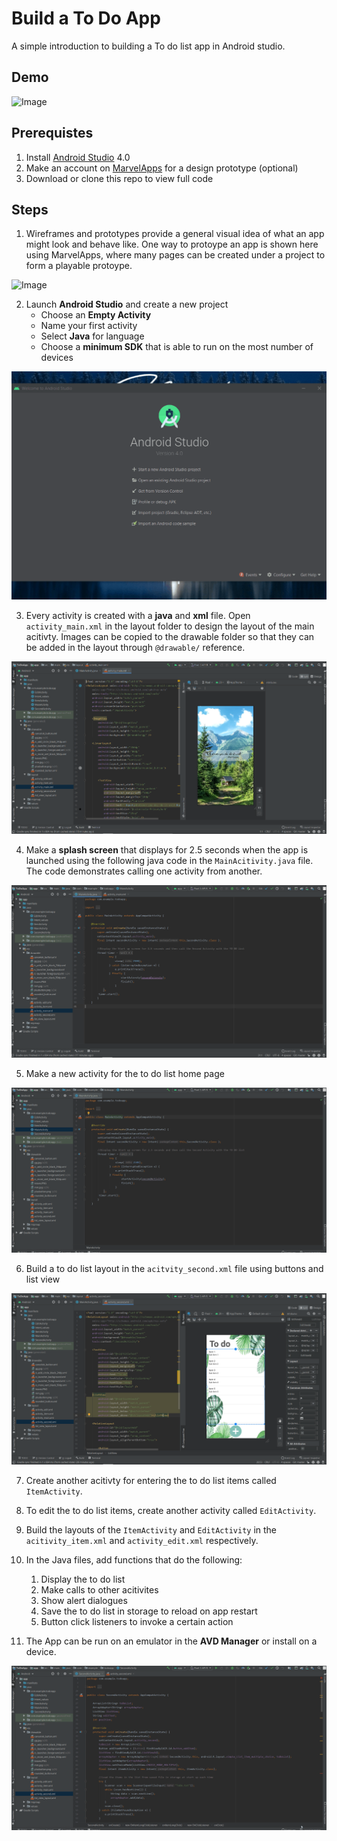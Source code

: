 # Build a To Do App

A simple introduction to building a To do list app in Android studio.

## Demo

![Image](https://github.com/ayeshaf9/to-do-app-android/blob/master/Images/toDoAppDemo.gif)

## Prerequistes

1. Install [Android Studio](https://developer.android.com/studio) 4.0
2. Make an account on [MarvelApps](https://marvelapp.com/) for a design prototype (optional)
3. Download or clone this repo to view full code

## Steps

1. Wireframes and prototypes provide a general visual idea of what an app might look and behave like. One way to protoype an app is shown here using MarvelApps, where many pages can be created under a project to form a playable protoype. 

![Image](https://github.com/ayeshaf9/to-do-app-android/blob/master/Images/marvelAppWalkthrough.gif)

2. Launch **Android Studio** and create a new project 
   - Choose an **Empty Activity** 
   - Name your first activity
   - Select **Java** for language 
   - Choose a **minimum SDK** that is able to run on the most number of devices

![Image](https://github.com/ayeshaf9/to-do-app-android/blob/master/Images/createProject.gif)

3. Every activity is created with a **java** and **xml** file. Open `activity_main.xml` in the layout folder to design the layout of the main acitivty. Images can be copied to the drawable folder so that they can be added in the layout through `@drawable/` reference.

![Image](https://github.com/ayeshaf9/to-do-app-android/blob/master/Images/activity_main_xml.PNG)

4. Make a **splash screen** that displays for 2.5 seconds when the app is launched using the following java code in the `MainAcitivity.java` file. The code demonstrates calling one activity from another.

![Image](https://github.com/ayeshaf9/to-do-app-android/blob/master/Images/MainActivity.PNG)

5. Make a new activity for the to do list home page

![Image](https://github.com/ayeshaf9/to-do-app-android/blob/master/Images/SecondActivity.gif)

6. Build a to do list layout in the `acitvity_second.xml` file using buttons and list view

![Image](https://github.com/ayeshaf9/to-do-app-android/blob/master/Images/activity_second_xml.PNG)

7. Create another acitivty for entering the to do list items called `ItemActivity`.

8. To edit the to do list items, create another activity called `EditActivity`.

9. Build the layouts of the `ItemActivity` and `EditActivity` in the `acitivity_item.xml` and `activity_edit.xml` respectively.

10. In the Java files, add functions that do the following:
    1. Display the to do list
    2. Make calls to other acitivites
    3. Show alert dialogues
    4. Save the to do list in storage to reload on app restart
    5. Button click listeners to invoke a certain action

11. The App can be run on an emulator in the **AVD Manager** or install on a device. 

![Image](https://github.com/ayeshaf9/to-do-app-android/blob/master/Images/AVDmanager.gif)
